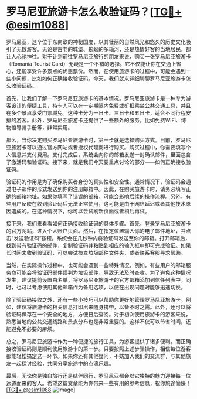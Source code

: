 # 罗马尼亚旅游卡怎么收验证码？[[TG💪+ @esim1088](https://t.me/s/esim1088)]

罗马尼亚，这个位于东南欧的神秘国度，以其壮丽的自然风光和悠久的历史文化吸引了无数游客。无论是古老的城堡、蜿蜒的多瑙河，还是热情好客的当地居民，都让人心驰神往。对于计划前往罗马尼亚旅行的朋友来说，购买一张罗马尼亚旅游卡（Romania Tourist Card）无疑是一个不错的选择。它不仅能让你在交通上省心，还能享受许多景点的优惠票价。然而，在使用旅游卡的过程中，可能会遇到一些小问题，比如如何正确接收验证码。今天，我们就来详细聊聊罗马尼亚旅游卡怎么收验证码。

首先，让我们了解一下罗马尼亚旅游卡的基本情况。罗马尼亚旅游卡是一种专为游客设计的便捷工具，持卡人可以在一定期限内免费或折扣乘坐公共交通工具，并且在多个景点享受门票减免。这种卡分为一日卡、三日卡和五日卡，适合不同行程安排的游客。此外，罗马尼亚旅游卡还提供了一些额外的服务，比如免费WiFi、博物馆导览手册等，非常实用。

那么，当你决定购买罗马尼亚旅游卡时，第一步就是选择购买方式。目前，罗马尼亚旅游卡可以通过官方网站或者授权代理商进行购买。购买过程中，你需要填写个人信息并支付费用。支付完成后，系统会向你的邮箱发送一封确认邮件，里面包含了激活码和验证码。接下来，就是我们今天要重点讨论的部分——如何正确接收验证码。

验证码的作用是为了确保购买者身份的真实性和安全性。通常情况下，验证码会通过电子邮件的形式发送到你的注册邮箱中。因此，在购买旅游卡时，请务必填写正确的邮箱地址。如果你填写了错误的邮箱，可能会影响后续的操作流程。另外，有些用户反映在收到验证码后无法正常使用，这可能是由于网络延迟或者其他技术原因造成的。在这种情况下，你可以尝试刷新页面或者稍后再试。

接下来，我们来看看如何正确接收验证码的具体步骤。首先，登录罗马尼亚旅游卡的官方网站，进入个人账户页面。然后，在指定位置输入你的电子邮件地址，并点击“发送验证码”按钮。系统会在几秒钟内将验证码发送至你的邮箱。打开邮箱后，找到带有验证码的邮件，复制验证码并粘贴到相应的输入框中即可完成验证。如果长时间未收到验证码，可以尝试检查垃圾邮件文件夹，或者联系客服寻求帮助。

当然，在实际操作过程中，也可能会遇到一些特殊情况。例如，有些用户的邮箱服务商可能会将验证码邮件误判为垃圾邮件，导致无法及时查收。为了避免这种情况发生，建议提前设置白名单，将罗马尼亚旅游卡的官方邮箱添加到信任列表中。同时，也可以考虑使用其他邮箱作为备用选项，以便在出现问题时能够迅速切换。

除了验证码接收之外，还有一些小技巧可以帮助你更好地管理罗马尼亚旅游卡。例如，建议将旅游卡的相关信息打印出来随身携带，以备不时之需。此外，还可以将验证码保存在一个安全的地方，方便日后查阅。对于初次使用旅游卡的游客来说，熟悉当地的公共交通线路和景点分布也是非常重要的。这样不仅可以节省时间，还能避免不必要的麻烦。

总之，罗马尼亚旅游卡作为一种便捷的旅行工具，为游客提供了诸多便利。而正确接收验证码则是顺利使用旅游卡的第一步。只要按照上述步骤操作，相信每位游客都能轻松搞定这一环节。如果你还有其他疑问，不妨加入我们的交流群，与其他旅友一起探讨经验，共同分享旅途中的点滴乐趣。

最后，无论你是独自旅行还是结伴同行，罗马尼亚都会以它独特的魅力迎接每一位远道而来的客人。希望这篇文章能为你带来一些有用的参考信息，祝你旅途愉快！[[TG💪+ @esim1088](https://t.me/s/esim1088) ![Image](https://i.postimg.cc/4NQfJmqS/Snipaste-2025-05-13-00-14-12.png)]
